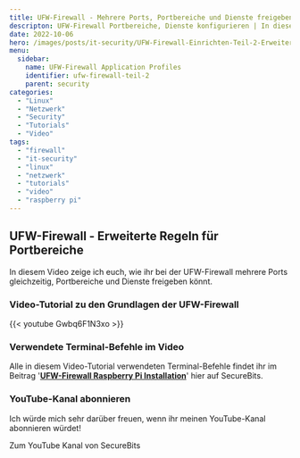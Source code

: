 ```yaml
---
title: UFW-Firewall - Mehrere Ports, Portbereiche und Dienste freigeben
descripton: UFW-Firewall Portbereiche, Dienste konfigurieren | In diesem Video zeige ich euch, wie ihr die erweiterten Einstellungen konfiguriert.
date: 2022-10-06
hero: /images/posts/it-security/UFW-Firewall-Einrichten-Teil-2-Erweiterte-Regeln-2.png
menu:
  sidebar:
    name: UFW-Firewall Application Profiles
    identifier: ufw-firewall-teil-2
    parent: security
categories: 
  - "Linux"
  - "Netzwerk"
  - "Security"
  - "Tutorials"
  - "Video"
tags: 
  - "firewall"
  - "it-security"
  - "linux"
  - "netzwerk"
  - "tutorials"
  - "video"
  - "raspberry pi"
---
```


## UFW-Firewall - Erweiterte Regeln für Portbereiche

In diesem Video zeige ich euch, wie ihr bei der UFW-Firewall mehrere Ports gleichzeitig, Portbereiche und Dienste freigeben könnt.

### Video-Tutorial zu den Grundlagen der UFW-Firewall

{{< youtube Gwbq6F1N3xo >}}

### Verwendete Terminal-Befehle im Video

Alle in diesem Video-Tutorial verwendeten Terminal-Befehle findet ihr im Beitrag '**[UFW-Firewall Raspberry Pi Installation](https://secure-bits.org/ufw-firewall-raspberry-pi/)**' hier auf SecureBits.

### YouTube-Kanal abonnieren

Ich würde mich sehr darüber freuen, wenn ihr meinen YouTube-Kanal abonnieren würdet!

Zum YouTube Kanal von SecureBits

